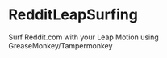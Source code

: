 RedditLeapSurfing
=================

Surf Reddit.com with your Leap Motion using GreaseMonkey/Tampermonkey
